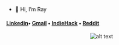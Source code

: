 - 👋 Hi, I’m Ray

<h4> 
<a href="https://www.linkedin.com/in/rayarruda/">Linkedin</a>• 
<a href="rayarruda9876@gmail.com">Gmail</a> •
<a href="https://www.indiehackers.com/RayArruda">IndieHack</a> •
<a href="https://www.reddit.com/user/rayjayway">Reddit</a> 
</h4>

<div align="center">

 ![alt text](https://media0.giphy.com/media/iIqmM5tTjmpOB9mpbn/giphy.gif?cid=ecf05e47bd6t7dbhaz9wsqx62mfzxyjfe4wuij0z9enli8le&rid=giphy.gif&ct=g)


  <br>


<!---
Rayjay-8/Rayjay-8 is a ✨ special ✨ repository because its `README.md` (this file) appears on your GitHub profile.
You can click the Preview link to take a look at your changes.
--->
